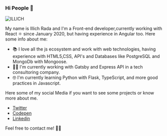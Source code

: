 ### Hi People 👋

![ILLICH](https://user-images.githubusercontent.com/49048159/88420834-7ee60580-cdb5-11ea-9cc5-05c62162b923.png)

My name is Illich Rada and I'm a Front-end developer,currently working with React ⚛️ since January 2020, but having experience in Angular too.
Here some info about me:

- 📚 I love all the js ecosystem and work with web technologies, having experience with HTML5,CSS, API's and Databases like PostgreSQL and MongoDb with Mongoose.
- 👨‍💻 I'm currently working with Gatsby and Express API in a tech consultoring company.
- 🤓 I'm currently learning Python with Flask, TypeScript, and more good practices in Javascript.

Here some of my social Media if you want to see some projects or know more about me.
- [Twitter](https://www.twitter.com/illichr)
- [Codepen](https://www.codepen.io/illich570)
- [Linkedin](https://www.linkedin.com/in/illich-rada/)

Feel free to contact me! 👋🏻
